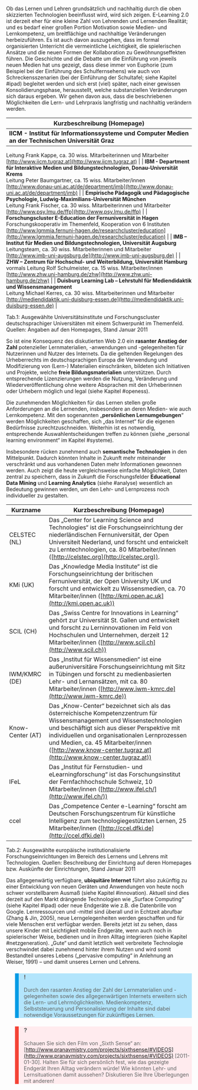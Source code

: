 <!-- filename: 07_Ausblick_Erweiterung_der_Lern-_und_Lehrmoeglichkeiten.md -->
<!-- title: Ausblick: Erweiterung der Lern- und Lehrmöglichkeiten -->

Ob das Lernen und Lehren grundsätzlich und nachhaltig durch die oben skizzierten Technologien beeinflusst wird, wird sich zeigen. E-Learning 2.0 ist derzeit eher für eine kleine Zahl von Lehrenden und Lernenden Realität; und es bedarf einer großen Portion Motivation sowie Medien- und Lernkompetenz, um breitflächige und nachhaltige Veränderungen herbeizuführen. Es ist auch davon auszugehen, dass im formal organisierten Unterricht die vermeintliche Leichtigkeit, die spielerischen Ansätze und die neuen Formen der Kollaboration zu Gewöhnungseffekten führen. Die Geschichte und die Debatte um die Einführung von jeweils neuen Medien hat uns gezeigt, dass diese immer von Euphorie (zum Beispiel bei der Einführung des Schulfernsehens) wie auch von Schreckensszenarien (bei der Einführung der Schultafel; siehe Kapitel #ipad) begleitet werden und sich erst (viel) später, nach einer gewissen Konsolidierungsphase, herausstellt, welche substanziellen Veränderungen sich daraus ergeben. Wir gehen davon aus, dass die beschriebenen Möglichkeiten die Lern- und Lehrpraxis langfristig und nachhaltig verändern werden.

| Kurzbeschreibung (Homepage) |
| --- |
| **IICM - Institut für Informationssysteme und Computer Medien an der Technischen Universität Graz**  
Leitung Frank Kappe, ca. 30 wiss. Mitarbeiterinnen und Mitarbeiter  
[http://www.iicm.tugraz.at](http://www.iicm.tugraz.at) |
| **IBM - Department für Interaktive Medien und Bildungstechnologien, Donau-Universität Krems**  
Leitung Peter Baumgartner, ca. 15 wiss. Mitarbeiter/innen  
[http://www.donau-uni.ac.at/de/department/imb](http://www.donau-uni.ac.at/de/department/imb) |
| **Empirische Pädagogik und Pädagogische Psychologie, Ludwig-Maximilians-Universität München**  
Leitung Frank Fischer, ca. 30 wiss. Mitarbeiterinnen und Mitarbeiter  
[http://www.psy.lmu.de/ffp](http://www.psy.lmu.de/ffp) |
| **Forschungscluster E-Education der Fernuniversität in Hagen**  
Forschungskooperativ im Themenfeld, Kooperation von 6 Instituten  
[http://www.lgmmia.fernuni-hagen.de/researchcluster/education](http://www.lgmmia.fernuni-hagen.de/researchcluster/education) |
| **IMB – Institut für Medien und Bildungstechnologien, Universität Augsburg**  
Leitungsteam, ca. 30 wiss. Mitarbeiterinnen und Mitarbeiter  
[http://www.imb-uni-augsburg.de](http://www.imb-uni-augsburg.de) |
| **ZHW – Zentrum für Hochschul- und Weiterbildung, Universität Hamburg**  
vormals Leitung Rolf Schulmeister, ca. 15 wiss. Mitarbeiter/innen  
[http://www.zhw.uni-hamburg.de/zhw](http://www.zhw.uni-hamburg.de/zhw) |
| **Duisburg Learning Lab – Lehrstuhl für Mediendidaktik und Wissensmanagement**  
Leitung Michael Kerres, ca. 30 wiss. Mitarbeiterinnen und Mitarbeiter  
[http://mediendidaktik.uni-duisburg-essen.de](http://mediendidaktik.uni-duisburg-essen.de) |

Tab.1: Ausgewählte Universitätsinstitute und Forschungscluster deutschsprachiger Universitäten mit einem Schwerpunkt im Themenfeld. Quellen: Angaben auf den Homepages, Stand Januar 2011

So ist eine Konsequenz des diskutierten Web 2.0 ein **rasanter Anstieg der Zahl** potenzieller Lernmaterialien, -anwendungen und -gelegenheiten für Nutzerinnen und Nutzer des Internets. Da die geltenden Regelungen des Urheberrechts im deutschsprachigen Europa die Verwendung und Modifizierung von (Lern-) Materialien einschränken, bildeten sich Initiativen und Projekte, welche **freie Bildungsmaterialien** unterstützen. Durch entsprechende Lizenzierungen werden die Nutzung, Veränderung und Wiederveröffentlichung ohne weitere Absprachen mit den Urheberinnen oder Urhebern möglich und legal (siehe Kapitel #openess).

Die zunehmenden Möglichkeiten für das Lernen stellen große Anforderungen an die Lernenden, insbesondere an deren Medien- wie auch Lernkompetenz. Mit den sogenannten „**persönlichen Lernumgebungen**“ werden Möglichkeiten geschaffen, sich „das Internet“ für die eigenen Bedürfnisse zurechtzuschneiden. Weiterhin ist es notwendig, entsprechende Auswahlentscheidungen treffen zu können (siehe „personal learning environment“ im Kapitel #systeme).

Insbesondere rücken zunehmend auch **semantische Technologien** in den Mittelpunkt. Dadurch könnten Inhalte in Zukunft mehr miteinander verschränkt und aus vorhandenen Daten mehr Informationen gewonnen werden. Auch zeigt die heute vergleichsweise einfache Möglichkeit, Daten zentral zu speichern, dass in Zukunft die Forschungsfelder **Educational Data Mining** und **Learning Analytics** (siehe #analyse) wesentlich an Bedeutung gewinnen werden, um den Lehr- und Lernprozess noch individueller zu gestalten.

| Kurzname | Kurzbeschreibung (Homepage) |
| --- | --- |
| CELSTEC (NL) | Das „Center for Learning Science and Technologies“ ist die Forschungseinrichtung der niederländischen Fernuniversität, der Open Universiteit Nederland, und forscht und entwickelt zu Lerntechnologien, ca. 80 Mitarbeiter/innen ([http://celstec.org](http://celstec.org)). |
| KMi (UK) | Das „Knowledge Media Institute“ ist die Forschungseinrichtung der britischen Fernuniversität, der Open University UK und forscht und entwickelt zu Wissensmedien, ca. 70 Mitarbeiter/innen ([http://kmi.open.ac.uk](http://kmi.open.ac.uk)) |
| SCIL (CH) | Das „Swiss Centre for Innovations in Learning“ gehört zur Universität St. Gallen und entwickelt und forscht zu Lerninnovationen im Feld von Hochschulen und Unternehmen, derzeit 12 Mitarbeiter/innen ([http://www.scil.ch](http://www.scil.ch)) |
| IWM/KMRC (DE) | Das „Institut für Wissensmedien“ ist eine außeruniversitäre Forschungseinrichtung mit Sitz in Tübingen und forscht zu medienbasierten Lehr- und Lernansätzen, mit ca. 80 Mitarbeiter/innen ([http://www.iwm-kmrc.de](http://www.iwm-kmrc.de)) |
| Know-Center (AT) | Das „Know-Center“ bezeichnet sich als das österreichische Kompetenzzentrum für Wissensmanagement und Wissenstechnologien und beschäftigt sich aus dieser Perspektive mit individuellen und organisationalen Lernprozessen und Medien, ca. 45 Mitarbeiter/innen ([http://www.know-center.tugraz.at](http://www.know-center.tugraz.at)) |
| IFeL | Das „Institut für Fernstudien- und eLearningforschung“ ist das Forschungsinstitut der Fernfachhochschule Schweiz, 10 Mitarbeiter/innen ([http://www.ifel.ch/](http://www.ifel.ch/)) |
| ccel | Das „Competence Center e-Learning“ forscht am Deutschen Forschungszentrum für künstliche Intelligenz zum technologiegestützten Lernen, 25 Mitarbeiter/innen ([http://ccel.dfki.de](http://ccel.dfki.de)) |

Tab.2: Ausgewählte europäische institutionalisierte Forschungseinrichtungen im Bereich des Lernens und Lehrens mit Technologien. Quellen: Beschreibung der Einrichtung auf deren Homepages bzw. Auskünfte der Einrichtungen, Stand Januar 2011

Das allgegenwärtig verfügbare, **ubiquitäre Internet** führt also zukünftig zu einer Entwicklung von neuen Geräten und Anwendungen von heute noch schwer vorstellbarem Ausmaß (siehe Kapitel #innovation). Aktuell sind dies derzeit auf den Markt drängende Technologien wie „Surface Computing“ (siehe Kapitel #ipad) oder neue Endgeräte wie z.B. die Datenbrille von Google. Lernressourcen und -mittel sind überall und in Echtzeit abrufbar (Zhang & Jin, 2005), neue Lerngelegenheiten werden geschaffen und für viele Menschen erst verfügbar werden. Bereits jetzt ist zu sehen, dass unsere Kinder mit Leichtigkeit mobile Endgeräte, wenn auch noch in spielerischer Weise, bedienen und in ihren Alltag integrieren (siehe Kapitel #netzgeneration). „Gute“ und damit letztlich weit verbreitete Technologie verschwindet dabei zunehmend hinter ihrem Nutzen und wird somit Bestandteil unseres Lebens („pervasive computing“ in Anlehnung an Weiser, 1991) – und damit unseres Lernen und Lehrens.

<blockquote style="background: #B3E5FC; border-left: 10px solid #039BE5">

### !

Durch den rasanten Anstieg der Zahl der Lernmaterialien und -gelegenheiten sowie des allgegenwärtigen Internets erweitern sich die Lern- und Lehrmöglichkeiten. Medienkompetenz, Selbststeuerung und Personalisierung der Inhalte sind dabei notwendige Voraussetzungen für zukünftiges Lernen.

</blockquote>

<blockquote style="background: #FFEBEE; border-left: 10px solid #F44336">

### ?

Schauen Sie sich den Film von „Sixth Sense“ an: [http://www.pranavmistry.com/projects/sixthsense/#VIDEOS](http://www.pranavmistry.com/projects/sixthsense/#VIDEOS) \[2011-01-30]. Halten Sie für sich persönlich fest, wie das gezeigte Endgerät Ihren Alltag verändern würde! Wie könnten Lehr- und Lernsituationen damit aussehen? Diskutieren Sie Ihre Überlegungen mit anderen!

</blockquote>
